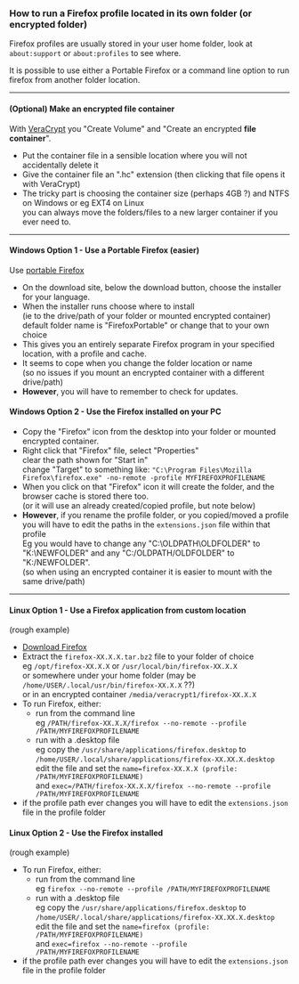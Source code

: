 ### How to run a Firefox profile located in its own folder (or encrypted folder)

Firefox profiles are usually stored in your user home folder, look at `about:support` or `about:profiles` to see where.

It is possible to use either a Portable Firefox or a command line option to run firefox from another folder location.

---

#### (Optional) Make an encrypted file container

With [VeraCrypt](https://www.veracrypt.fr/en/Downloads.html) you "Create Volume" and "Create an encrypted **file container**".

* Put the container file in a sensible location where you will not accidentally delete it
* Give the container file an ".hc" extension (then clicking that file opens it with VeraCrypt)
* The tricky part is choosing the container size (perhaps 4GB ?) and NTFS on Windows or eg EXT4 on Linux<br>
you can always move the folders/files to a new larger container if you ever need to.

---

#### Windows Option 1 - Use a Portable Firefox (easier)

Use [portable Firefox](https://portableapps.com/apps/internet/firefox_portable)

* On the download site, below the download button, choose the installer for your language.
* When the installer runs choose where to install<br>
(ie to the drive/path of your folder or mounted encrypted container)<br>
default folder name is "FirefoxPortable" or change that to your own choice
* This gives you an entirely separate Firefox program in your specified location, with a profile and cache.
* It seems to cope when you change the folder location or name<br>
(so no issues if you mount an encrypted container with a different drive/path)
* **However**, you will have to remember to check for updates.

#### Windows Option 2 - Use the Firefox installed on your PC

* Copy the "Firefox" icon from the desktop into your folder or mounted encrypted container.
* Right click that "Firefox" file, select "Properties"<br>
clear the path shown for "Start in"<br>
change "Target" to something like: `"C:\Program Files\Mozilla Firefox\firefox.exe" -no-remote -profile MYFIREFOXPROFILENAME`
* When you click on that "Firefox" icon it will create the folder, and the browser cache is stored there too.<br>
(or it will use an already created/copied profile, but note below)
* **However**, if you rename the profile folder, or you copied/moved a profile<br>
you will have to edit the paths in the `extensions.json` file within that profile<br>
Eg you would have to change any "C:\\OLDPATH\\OLDFOLDER" to "K:\\NEWFOLDER" and any "C:/OLDPATH/OLDFOLDER" to "K:/NEWFOLDER".<br>
(so when using an encrypted container it is easier to mount with the same drive/path)

---

#### Linux Option 1 - Use a Firefox application from custom location

(rough example)

* [Download Firefox](https://www.mozilla.org/firefox/all/)
* Extract the `firefox-XX.X.X.tar.bz2` file to your folder of choice<br>
eg `/opt/firefox-XX.X.X` or `/usr/local/bin/firefox-XX.X.X`<br>
or somewhere under your home folder (may be `/home/USER/.local/usr/bin/firefox-XX.X.X` ??)<br>
or in an encrypted container `/media/veracrypt1/firefox-XX.X.X`
* To run Firefox, either:
    * run from the command line<br>
    eg `/PATH/firefox-XX.X.X/firefox --no-remote --profile /PATH/MYFIREFOXPROFILENAME`
    * run with a .desktop file<br>
    eg copy the `/usr/share/applications/firefox.desktop` to `/home/USER/.local/share/applications/firefox-XX.XX.X.desktop`<br>
    edit the file and set the `name=firefox-XX.X.X (profile: /PATH/MYFIREFOXPROFILENAME)`<br>
    and `exec=/PATH/firefox-XX.X.X/firefox --no-remote --profile /PATH/MYFIREFOXPROFILENAME`
* if the profile path ever changes you will have to edit the `extensions.json` file in the profile folder

#### Linux Option 2 - Use the Firefox installed

(rough example)

* To run Firefox, either:
    * run from the command line<br>
    eg `firefox --no-remote --profile /PATH/MYFIREFOXPROFILENAME`
    * run with a .desktop file<br>
    eg copy the `/usr/share/applications/firefox.desktop` to `/home/USER/.local/share/applications/firefox-XX.XX.X.desktop`<br>
    edit the file and set the `name=firefox (profile: /PATH/MYFIREFOXPROFILENAME)`<br>
    and `exec=firefox --no-remote --profile /PATH/MYFIREFOXPROFILENAME`
* if the profile path ever changes you will have to edit the `extensions.json` file in the profile folder
